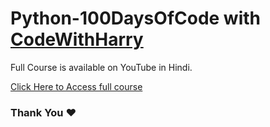# Python-100DaysOfCode with [CodeWithHarry](https://github.com/CodeWithHarry)

Full Course is available on YouTube in Hindi.

[Click Here to Access full course](https://youtube.com/playlist?list=PLu0W_9lII9agwh1XjRt242xIpHhPT2llg)

### Thank You ❤

